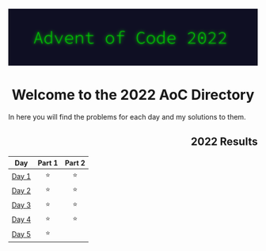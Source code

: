 ![AoC2022 logo](https://raw.githubusercontent.com/tfeuerbach/advent-of-code/main/2022/aoc_2022.png)

<h1 align="center">Welcome to the 2022 AoC Directory</h1>
<div>
  <div align="left">
    <p>In here you will find the problems for each day and my solutions to them.</p>
  </div>
  <div align="right">

<!--- advent_readme_stars table --->
## 2022 Results

| Day | Part 1 | Part 2 |
| :---: | :---: | :---: |
| [Day 1](https://github.com/tfeuerbach/advent_of_code/tree/main/2022/day-01) | ⭐ | ⭐ |
| [Day 2](https://github.com/tfeuerbach/advent_of_code/tree/main/2022/day-02) | ⭐ | ⭐ |
| [Day 3](https://github.com/tfeuerbach/advent_of_code/tree/main/2022/day-03) | ⭐ | ⭐ |
| [Day 4](https://github.com/tfeuerbach/advent_of_code/tree/main/2022/day-04) | ⭐ | ⭐ |
| [Day 5](https://github.com/tfeuerbach/advent_of_code/tree/main/2022/day-05) | ⭐ |   |
<!--- advent_readme_stars table --->

  </div>
</div>
